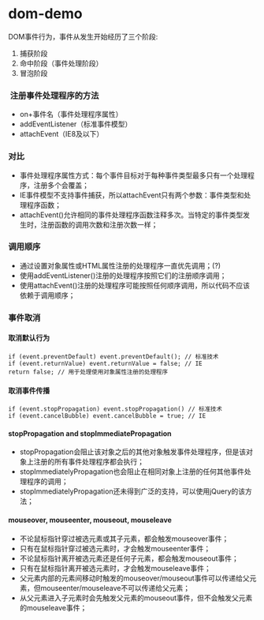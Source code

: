 # dom-demo
DOM事件行为，事件从发生开始经历了三个阶段:
1. 捕获阶段
2. 命中阶段（事件处理阶段）
3. 冒泡阶段
###  注册事件处理程序的方法
* on+事件名（事件处理程序属性）
* addEventListener（标准事件模型）
* attachEvent（IE8及以下）

### 对比
* 事件处理程序属性方式：每个事件目标对于每种事件类型最多只有一个处理程序，注册多个会覆盖；
* IE事件模型不支持事件捕获，所以attachEvent只有两个参数：事件类型和处理程序函数；
* attachEvent()允许相同的事件处理程序函数注释多次。当特定的事件类型发生时，注册函数的调用次数和注册次数一样；

### 调用顺序
* 通过设置对象属性或HTML属性注册的处理程序一直优先调用；(?)
* 使用addEventListener()注册的处理程序按照它们的注册顺序调用；
* 使用attachEvent()注册的处理程序可能按照任何顺序调用，所以代码不应该依赖于调用顺序；

### 事件取消
#### 取消默认行为
```
if (event.preventDefault) event.preventDefault(); // 标准技术
if (event.returnValue) event.returnValue = false; // IE
return false; // 用于处理使用对象属性注册的处理程序
```
#### 取消事件传播
```
if (event.stopPropagation) event.stopPropagation() // 标准技术
if (event.cancelBubble) event.cancelBubble = true; // IE
```
#### stopPropagation and stopImmediatePropagation
* stopPropagation会阻止该对象之后的其他对象触发事件处理程序，但是该对象上注册的所有事件处理程序都会执行；
* stopImmediatelyPropagation也会阻止在相同对象上注册的任何其他事件处理程序的调用；
* stopImmediatelyPropagation还未得到广泛的支持，可以使用jQuery的该方法；

#### mouseover, mouseenter, mouseout, mouseleave
* 不论鼠标指针穿过被选元素或其子元素，都会触发mouseover事件；
* 只有在鼠标指针穿过被选元素时，才会触发mouseenter事件；
* 不论鼠标指针离开被选元素还是任何子元素，都会触发mouseout事件；
* 只有在鼠标指针离开被选元素时，才会触发mouseleave事件；
* 父元素内部的元素间移动时触发的mouseover/mouseout事件可以传递给父元素，但mouseenter/mouseleave不可以传递给父元素；
* 从父元素进入子元素时会先触发父元素的mouseout事件，但不会触发父元素的mouseleave事件；
